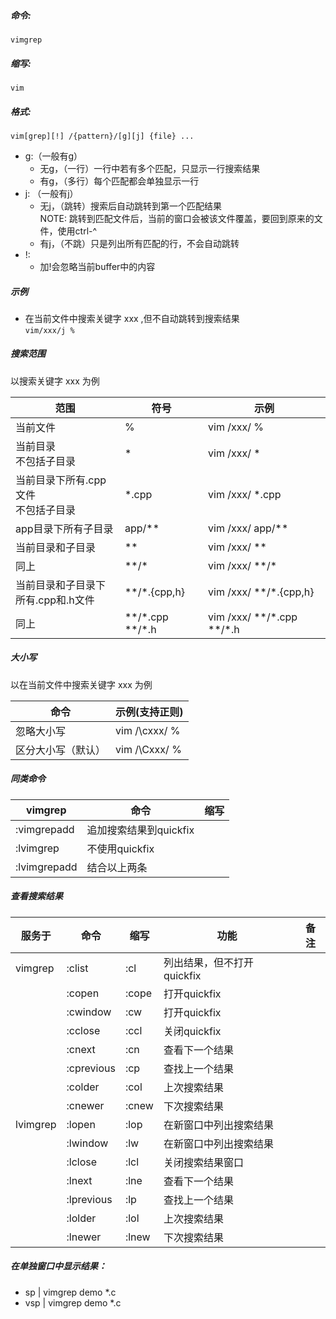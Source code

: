 ---
---
##### 命令:
`vimgrep`<br/>

##### 缩写:
`vim`<br/>

##### 格式:
`vim[grep][!] /{pattern}/[g][j] {file} ...`<br/>
* g:（一般有g）
    * 无g，（一行）一行中若有多个匹配，只显示一行搜索结果
    * 有g，（多行）每个匹配都会单独显示一行
* j: （一般有j）
    * 无j，（跳转）搜索后自动跳转到第一个匹配结果
<br/>NOTE: 跳转到匹配文件后，当前的窗口会被该文件覆盖，要回到原来的文件，使用ctrl-^
    * 有j，（不跳）只是列出所有匹配的行，不会自动跳转
* !:
    * 加!会忽略当前buffer中的内容

##### 示例
* 在当前文件中搜索关键字 xxx ,但不自动跳转到搜索结果
<br/>`vim/xxx/j %`

##### 搜索范围

以搜索关键字 xxx 为例

|范围|符号|示例|
|-|-|-|
|当前文件|%|vim /xxx/ %|
|当前目录<br/>不包括子目录|\*|vim /xxx/ *|
|当前目录下所有.cpp文件<br/>不包括子目录|\*.cpp|vim /xxx/ *.cpp|
|app目录下所有子目录|app/\*\*|vim /xxx/ app/**|
|当前目录和子目录|\*\*|vim /xxx/ **|
|同上|\*\*/\*|vim /xxx/ \*\*/*|
|当前目录和子目录下<br/>所有.cpp和.h文件|\*\*/\*.{cpp,h}|vim /xxx/ \*\*/\*.{cpp,h}|
|同上|\*\*/\*.cpp \*\*/\*.h|vim /xxx/ \*\*/\*.cpp \*\*/\*.h|

##### 大小写

以在当前文件中搜索关键字 xxx 为例

|命令|示例(支持正则)|
|-|-|
|忽略大小写|vim /\cxxx/ %|
|区分大小写（默认）|vim /\Cxxx/ %|

##### 同类命令

|vimgrep|命令|缩写|
|-|-|-|
|:vimgrepadd|追加搜索结果到quickfix||
|:lvimgrep|不使用quickfix||
|:lvimgrepadd|结合以上两条|

##### 查看搜索结果

|服务于|命令|缩写|功能|备注|
|-|-|-|-|-|
|vimgrep|:clist|:cl|列出结果，但不打开quickfix||
||:copen|:cope|打开quickfix||
||:cwindow|:cw|打开quickfix||
||:cclose|:ccl|关闭quickfix||
||:cnext|:cn|查看下一个结果||
||:cprevious|:cp|查找上一个结果||
||:colder|:col|上次搜索结果||
||:cnewer|:cnew|下次搜索结果||
|lvimgrep|:lopen|:lop|在新窗口中列出搜索结果||
||:lwindow|:lw|在新窗口中列出搜索结果||
||:lclose|:lcl|关闭搜索结果窗口||
||:lnext|:lne|查看下一个结果||
||:lprevious|:lp|查找上一个结果||
||:lolder|:lol|上次搜索结果||
||:lnewer|:lnew|下次搜索结果||

##### 在单独窗口中显示结果：
* sp | vimgrep demo *.c
* vsp | vimgrep demo *.c
